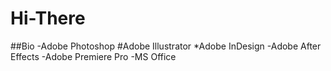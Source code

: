 # Hi-There
##Bio
-Adobe Photoshop
#Adobe Illustrator
*Adobe InDesign
-Adobe After Effects
-Adobe Premiere Pro
-MS Office
